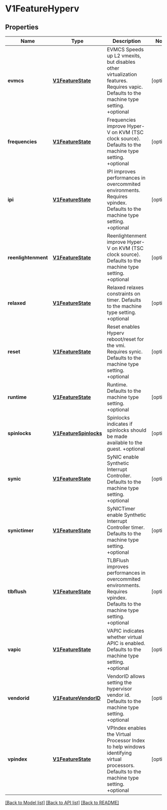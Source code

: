 # V1FeatureHyperv

## Properties
Name | Type | Description | Notes
------------ | ------------- | ------------- | -------------
**evmcs** | [**V1FeatureState**](V1FeatureState.md) | EVMCS Speeds up L2 vmexits, but disables other virtualization features. Requires vapic. Defaults to the machine type setting. +optional | [optional] 
**frequencies** | [**V1FeatureState**](V1FeatureState.md) | Frequencies improve Hyper-V on KVM (TSC clock source). Defaults to the machine type setting. +optional | [optional] 
**ipi** | [**V1FeatureState**](V1FeatureState.md) | IPI improves performances in overcommited environments. Requires vpindex. Defaults to the machine type setting. +optional | [optional] 
**reenlightenment** | [**V1FeatureState**](V1FeatureState.md) | Reenlightenment improve Hyper-V on KVM (TSC clock source). Defaults to the machine type setting. +optional | [optional] 
**relaxed** | [**V1FeatureState**](V1FeatureState.md) | Relaxed relaxes constraints on timer. Defaults to the machine type setting. +optional | [optional] 
**reset** | [**V1FeatureState**](V1FeatureState.md) | Reset enables Hyperv reboot/reset for the vmi. Requires synic. Defaults to the machine type setting. +optional | [optional] 
**runtime** | [**V1FeatureState**](V1FeatureState.md) | Runtime. Defaults to the machine type setting. +optional | [optional] 
**spinlocks** | [**V1FeatureSpinlocks**](V1FeatureSpinlocks.md) | Spinlocks indicates if spinlocks should be made available to the guest. +optional | [optional] 
**synic** | [**V1FeatureState**](V1FeatureState.md) | SyNIC enable Synthetic Interrupt Controller. Defaults to the machine type setting. +optional | [optional] 
**synictimer** | [**V1FeatureState**](V1FeatureState.md) | SyNICTimer enable Synthetic Interrupt Controller timer. Defaults to the machine type setting. +optional | [optional] 
**tlbflush** | [**V1FeatureState**](V1FeatureState.md) | TLBFlush improves performances in overcommited environments. Requires vpindex. Defaults to the machine type setting. +optional | [optional] 
**vapic** | [**V1FeatureState**](V1FeatureState.md) | VAPIC indicates whether virtual APIC is enabled. Defaults to the machine type setting. +optional | [optional] 
**vendorid** | [**V1FeatureVendorID**](V1FeatureVendorID.md) | VendorID allows setting the hypervisor vendor id. Defaults to the machine type setting. +optional | [optional] 
**vpindex** | [**V1FeatureState**](V1FeatureState.md) | VPIndex enables the Virtual Processor Index to help windows identifying virtual processors. Defaults to the machine type setting. +optional | [optional] 

[[Back to Model list]](../README.md#documentation-for-models) [[Back to API list]](../README.md#documentation-for-api-endpoints) [[Back to README]](../README.md)


